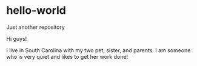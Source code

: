 # hello-world
Just another repository 


Hi guys!

I live in South Carolina with my two pet, sister, and parents. 
I am someone who is very quiet and likes to get her work done!
